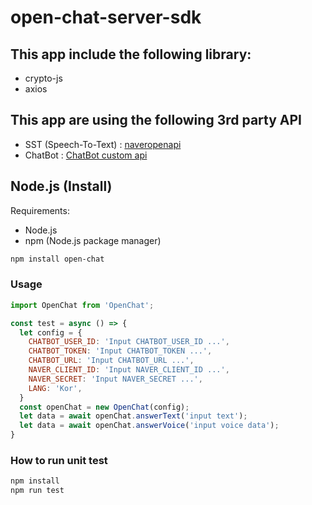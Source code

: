 # open-chat-server-sdk

## This app include the following library:
- crypto-js
- axios

## This app are using the following 3rd party API
- SST (Speech-To-Text) : [naveropenapi](https://apidocs.ncloud.com/ko/ai-naver/clova_speech_recognition/stt/)
- ChatBot : [ChatBot custom api](http://docs.ncloud.com/ko/chatbot/chatbot-3-7.html)

## Node.js (Install)

Requirements:

- Node.js
- npm (Node.js package manager)

```bash
npm install open-chat
```

### Usage
```javascript
import OpenChat from 'OpenChat';

const test = async () => {
  let config = {
    CHATBOT_USER_ID: 'Input CHATBOT_USER_ID ...',
    CHATBOT_TOKEN: 'Input CHATBOT_TOKEN ...',
    CHATBOT_URL: 'Input CHATBOT_URL ...',
    NAVER_CLIENT_ID: 'Input NAVER_CLIENT_ID ...',
    NAVER_SECRET: 'Input NAVER_SECRET ...',
    LANG: 'Kor',
  }
  const openChat = new OpenChat(config);
  let data = await openChat.answerText('input text');
  let data = await openChat.answerVoice('input voice data');
}
```

### How to run unit test
```bash
npm install
npm run test
```
